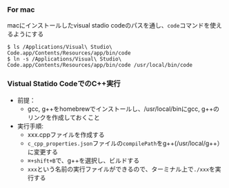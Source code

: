 ### For mac 
 
macにインストールしたvisual stadio codeのパスを通し、`code`コマンドを使えるようにする
 
```
$ ls /Applications/Visual\ Studio\ Code.app/Contents/Resources/app/bin/code
$ ln -s /Applications/Visual\ Studio\ Code.app/Contents/Resources/app/bin/code /usr/local/bin/code
```

### Vistual Statido CodeでのC++実行

- 前提：
  - gcc, g++をhomebrewでインストールし、/usr/local/binにgcc, g++のリンクを作成しておくこと
- 実行手順:
  - xxx.cppファイルを作成する
  - `c_cpp_properties.json`ファイルの`compilePath`をg++(/usr/local/g++）に変更する
  - `⌘+shift+B`で、g++を選択し、ビルドする
  - `xxx`という名前の実行ファイルができるので、ターミナル上で`./xxx`を実行する
  
  
